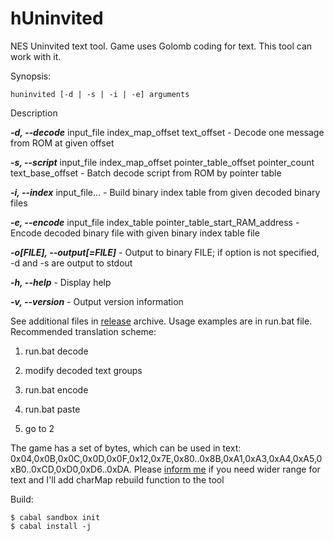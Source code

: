 hUninvited
=========
NES Uninvited text tool. Game uses Golomb coding for text. This tool can work with it.


Synopsis:
```
huninvited [-d | -s | -i | -e] arguments
```
  
Description

***-d, --decode*** input_file index_map_offset text_offset  - Decode one message from ROM at given offset

***-s, --script*** input_file index_map_offset pointer_table_offset pointer_count text_base_offset - Batch decode script from ROM by pointer table

***-i, --index*** input_file... - Build binary index table from given decoded binary files

***-e, --encode*** input_file index_table pointer_table_start_RAM_address - Encode decoded binary file with given binary index table file

***-o[FILE], --output[=FILE]*** - Output to binary FILE; if option is not specified, -d and -s are output to stdout

***-h, --help*** - Display help

***-v, --version*** - Output version information

See additional files in [release](https://github.com/romhack/hUninvited/releases/latest) archive. Usage examples are in run.bat file. Recommended translation scheme:  

1. run.bat decode  
  
2. modify decoded text groups  
  
3. run.bat encode
  
4. run.bat paste
  
5. go to 2


The game has a set of bytes, which can be used in text: 0x04,0x0B,0x0C,0x0D,0x0F,0x12,0x7E,0x80..0x8B,0xA1,0xA3,0xA4,0xA5,0xB0..0xCD,0xD0,0xD6..0xDA. Please [inform me](https://github.com/romhack/hUninvited/issues) if you need wider range for text and I'll add charMap rebuild function to the tool

Build:
```
$ cabal sandbox init
$ cabal install -j
```